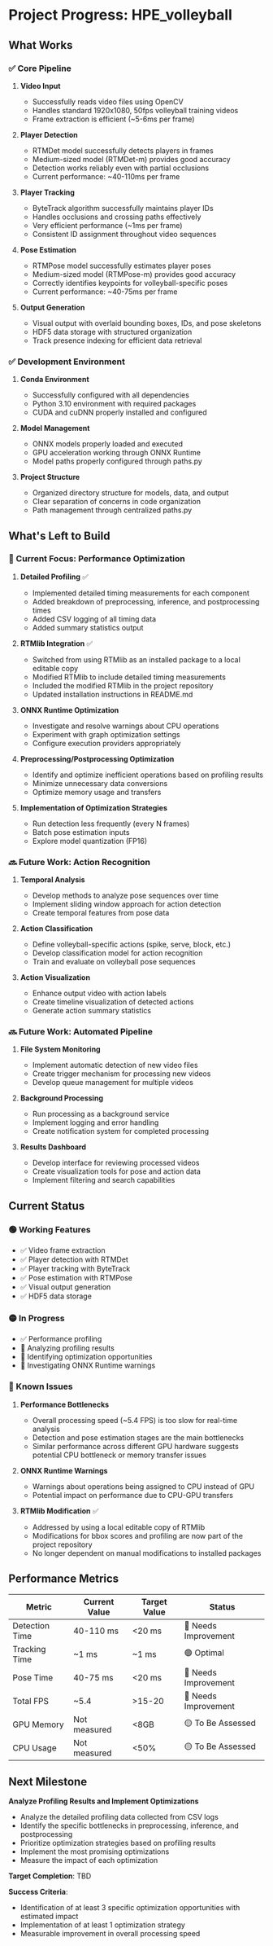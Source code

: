 # Project Progress: HPE_volleyball

## What Works

### ✅ Core Pipeline

1. **Video Input**
   - Successfully reads video files using OpenCV
   - Handles standard 1920x1080, 50fps volleyball training videos
   - Frame extraction is efficient (~5-6ms per frame)

2. **Player Detection**
   - RTMDet model successfully detects players in frames
   - Medium-sized model (RTMDet-m) provides good accuracy
   - Detection works reliably even with partial occlusions
   - Current performance: ~40-110ms per frame

3. **Player Tracking**
   - ByteTrack algorithm successfully maintains player IDs
   - Handles occlusions and crossing paths effectively
   - Very efficient performance (~1ms per frame)
   - Consistent ID assignment throughout video sequences

4. **Pose Estimation**
   - RTMPose model successfully estimates player poses
   - Medium-sized model (RTMPose-m) provides good accuracy
   - Correctly identifies keypoints for volleyball-specific poses
   - Current performance: ~40-75ms per frame

5. **Output Generation**
   - Visual output with overlaid bounding boxes, IDs, and pose skeletons
   - HDF5 data storage with structured organization
   - Track presence indexing for efficient data retrieval

### ✅ Development Environment

1. **Conda Environment**
   - Successfully configured with all dependencies
   - Python 3.10 environment with required packages
   - CUDA and cuDNN properly installed and configured

2. **Model Management**
   - ONNX models properly loaded and executed
   - GPU acceleration working through ONNX Runtime
   - Model paths properly configured through paths.py

3. **Project Structure**
   - Organized directory structure for models, data, and output
   - Clear separation of concerns in code organization
   - Path management through centralized paths.py

## What's Left to Build

### 🔄 Current Focus: Performance Optimization

1. **Detailed Profiling** ✅
   - Implemented detailed timing measurements for each component
   - Added breakdown of preprocessing, inference, and postprocessing times
   - Added CSV logging of all timing data
   - Added summary statistics output

2. **RTMlib Integration** ✅
   - Switched from using RTMlib as an installed package to a local editable copy
   - Modified RTMlib to include detailed timing measurements
   - Included the modified RTMlib in the project repository
   - Updated installation instructions in README.md

3. **ONNX Runtime Optimization**
   - Investigate and resolve warnings about CPU operations
   - Experiment with graph optimization settings
   - Configure execution providers appropriately

4. **Preprocessing/Postprocessing Optimization**
   - Identify and optimize inefficient operations based on profiling results
   - Minimize unnecessary data conversions
   - Optimize memory usage and transfers

5. **Implementation of Optimization Strategies**
   - Run detection less frequently (every N frames)
   - Batch pose estimation inputs
   - Explore model quantization (FP16)

### 🔜 Future Work: Action Recognition

1. **Temporal Analysis**
   - Develop methods to analyze pose sequences over time
   - Implement sliding window approach for action detection
   - Create temporal features from pose data

2. **Action Classification**
   - Define volleyball-specific actions (spike, serve, block, etc.)
   - Develop classification model for action recognition
   - Train and evaluate on volleyball pose sequences

3. **Action Visualization**
   - Enhance output video with action labels
   - Create timeline visualization of detected actions
   - Generate action summary statistics

### 🔜 Future Work: Automated Pipeline

1. **File System Monitoring**
   - Implement automatic detection of new video files
   - Create trigger mechanism for processing new videos
   - Develop queue management for multiple videos

2. **Background Processing**
   - Run processing as a background service
   - Implement logging and error handling
   - Create notification system for completed processing

3. **Results Dashboard**
   - Develop interface for reviewing processed videos
   - Create visualization tools for pose and action data
   - Implement filtering and search capabilities

## Current Status

### 🟢 Working Features

- ✅ Video frame extraction
- ✅ Player detection with RTMDet
- ✅ Player tracking with ByteTrack
- ✅ Pose estimation with RTMPose
- ✅ Visual output generation
- ✅ HDF5 data storage

### 🟡 In Progress

- ✅ Performance profiling
- 🔄 Analyzing profiling results
- 🔄 Identifying optimization opportunities
- 🔄 Investigating ONNX Runtime warnings

### 🔴 Known Issues

1. **Performance Bottlenecks**
   - Overall processing speed (~5.4 FPS) is too slow for real-time analysis
   - Detection and pose estimation stages are the main bottlenecks
   - Similar performance across different GPU hardware suggests potential CPU bottleneck or memory transfer issues

2. **ONNX Runtime Warnings**
   - Warnings about operations being assigned to CPU instead of GPU
   - Potential impact on performance due to CPU-GPU transfers

3. **RTMlib Modification** ✅
   - Addressed by using a local editable copy of RTMlib
   - Modifications for bbox scores and profiling are now part of the project repository
   - No longer dependent on manual modifications to installed packages

## Performance Metrics

| Metric | Current Value | Target Value | Status |
|--------|---------------|--------------|--------|
| Detection Time | 40-110 ms | <20 ms | 🔴 Needs Improvement |
| Tracking Time | ~1 ms | ~1 ms | 🟢 Optimal |
| Pose Time | 40-75 ms | <20 ms | 🔴 Needs Improvement |
| Total FPS | ~5.4 | >15-20 | 🔴 Needs Improvement |
| GPU Memory | Not measured | <8GB | 🟡 To Be Assessed |
| CPU Usage | Not measured | <50% | 🟡 To Be Assessed |

## Next Milestone

**Analyze Profiling Results and Implement Optimizations**

- Analyze the detailed profiling data collected from CSV logs
- Identify the specific bottlenecks in preprocessing, inference, and postprocessing
- Prioritize optimization strategies based on profiling results
- Implement the most promising optimizations
- Measure the impact of each optimization

**Target Completion**: TBD

**Success Criteria**: 
- Identification of at least 3 specific optimization opportunities with estimated impact
- Implementation of at least 1 optimization strategy
- Measurable improvement in overall processing speed
